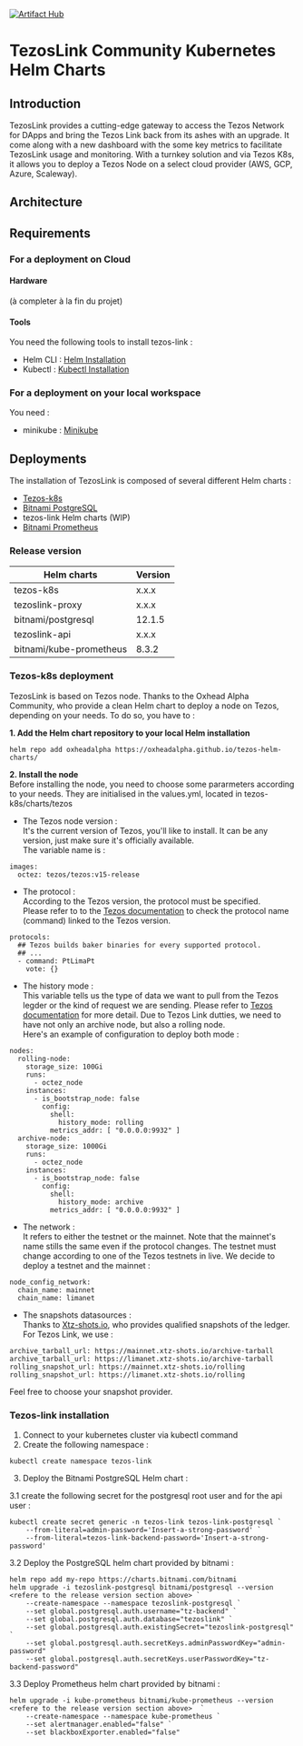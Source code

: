 [![Artifact Hub](https://img.shields.io/endpoint?url=https://artifacthub.io/badge/repository/tezoslink)](https://artifacthub.io/packages/search?repo=tezoslink)

# TezosLink Community Kubernetes Helm Charts

## Introduction
TezosLink provides a cutting-edge gateway to access the Tezos Network for DApps and bring the Tezos Link back
from its ashes with an upgrade. It come along with a new dashboard with the some key metrics to facilitate TezosLink usage and monitoring. With a turnkey solution and via Tezos K8s, it allows you to deploy a Tezos Node on a select cloud provider (AWS, GCP, Azure, Scaleway).

## Architecture


## Requirements

### For a deployment on Cloud

#### Hardware
(à completer à la fin du projet)

#### Tools

You need the following tools to install tezos-link :

- Helm CLI : [Helm Installation](https://helm.sh/docs/intro/install/)
- Kubectl : [Kubectl Installation](https://kubernetes.io/docs/tasks/tools/)

### For a deployment on your local workspace
You need :
- minikube : [Minikube](https://minikube.sigs.k8s.io/docs/)

## Deployments

The installation of TezosLink is composed of several different Helm charts :

- [Tezos-k8s](https://tezos-k8s.xyz/)
- [Bitnami PostgreSQL](https://artifacthub.io/packages/helm/bitnami/postgresql)
- tezos-link Helm charts (WIP)
- [Bitnami Prometheus](https://artifacthub.io/packages/helm/bitnami/kube-prometheus)

### Release version

| Helm charts  | Version  |
|---|---|
|  tezos-k8s | x.x.x  |
|  tezoslink-proxy | x.x.x  |
|  bitnami/postgresql | 12.1.5  |
|  tezoslink-api | x.x.x  |
|  bitnami/kube-prometheus | 8.3.2  |


### Tezos-k8s deployment
TezosLink is based on Tezos node. Thanks to the Oxhead Alpha Community, who provide a clean Helm chart to deploy a node on Tezos, depending on your needs. To do so, you have to : 

__1. Add the Helm chart repository to your local Helm installation__

```console
helm repo add oxheadalpha https://oxheadalpha.github.io/tezos-helm-charts/
```

__2. Install the node__   
Before installing the node, you need to choose some pararmeters according to your needs. They are initialised in the 
  values.yml, located in tezos-k8s/charts/tezos

* The Tezos node version :  
It's the current version of Tezos, you'll like to install. It can be any version, just make sure it's officially available.  
The variable name is : 
```console
images:
  octez: tezos/tezos:v15-release
```

* The protocol :  
According to the Tezos version, the protocol must be specified.  
Please refer to to the [Tezos documentation](https://tezos.gitlab.io/protocols/naming.html) to check the protocol name (command) linked to the Tezos version.
```console
protocols:
  ## Tezos builds baker binaries for every supported protocol.
  ## ...
  - command: PtLimaPt
    vote: {}
```

* The history mode :  
This variable tells us the type of data we want to pull from the Tezos legder or the kind of request we are sending. Please refer to [Tezos documentation](https://tezos.gitlab.io/user/history_modes.html?highlight=mode) for more detail. Due to Tezos Link dutties, we need to have not only an archive node, but also a rolling node.  
Here's an example of configuration to deploy both mode :

```console
nodes:
  rolling-node:
    storage_size: 100Gi
    runs:
      - octez_node
    instances:
      - is_bootstrap_node: false
        config:
          shell:
            history_mode: rolling
          metrics_addr: [ "0.0.0.0:9932" ]
  archive-node:
    storage_size: 1000Gi
    runs:
      - octez_node
    instances:
      - is_bootstrap_node: false
        config:
          shell:
            history_mode: archive
          metrics_addr: [ "0.0.0.0:9932" ]
```

* The network :  
It refers to either the testnet or the mainnet. Note that the mainnet's name stills the same even if the protocol changes. The testnet must change according to one of the Tezos testnets in live. We decide to deploy a testnet and the mainnet :  

```console
node_config_network:
  chain_name: mainnet
  chain_name: limanet
```

* The snapshots datasources :  
Thanks to [Xtz-shots.io](https://xtz-shots.io/), who provides qualified snapshots of the ledger. For Tezos Link, we use :  

```console
archive_tarball_url: https://mainnet.xtz-shots.io/archive-tarball 
archive_tarball_url: https://limanet.xtz-shots.io/archive-tarball
rolling_snapshot_url: https://mainnet.xtz-shots.io/rolling
rolling_snapshot_url: https://limanet.xtz-shots.io/rolling
```
Feel free to choose your snapshot provider.

### Tezos-link installation

1. Connect to your kubernetes cluster via kubectl command
2. Create the following namespace :

```console
kubectl create namespace tezos-link
```

3. Deploy the Bitnami PostgreSQL Helm chart :

3.1 create the following secret for the postgresql root user and for the api user :

```console
kubectl create secret generic -n tezos-link tezos-link-postgresql `
    --from-literal=admin-password='Insert-a-strong-password' `
    --from-literal=tezos-link-backend-password='Insert-a-strong-password'
```

3.2 Deploy the PostgreSQL helm chart provided by bitnami :

```
helm repo add my-repo https://charts.bitnami.com/bitnami
helm upgrade -i tezoslink-postgresql bitnami/postgresql --version <refere to the release version section above> `
    --create-namespace --namespace tezoslink-postgresql `
    --set global.postgresql.auth.username="tz-backend" `
    --set global.postgresql.auth.database="tezoslink" `
    --set global.postgresql.auth.existingSecret="tezoslink-postgresql" `
    --set global.postgresql.auth.secretKeys.adminPasswordKey="admin-password" `
    --set global.postgresql.auth.secretKeys.userPasswordKey="tz-backend-password"
```

3.3 Deploy Prometheus helm chart provided by bitnami :

```
helm upgrade -i kube-prometheus bitnami/kube-prometheus --version <refere to the release version section above>  `
    --create-namespace --namespace kube-prometheus `
    --set alertmanager.enabled="false" `
    --set blackboxExporter.enabled="false"
```
